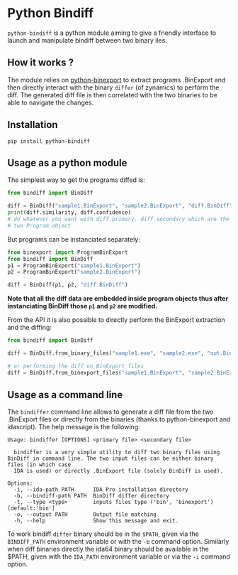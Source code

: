 # Python Bindiff

``python-bindiff`` is a python module aiming to give a friendly interface to launch
and manipulate bindiff between two binary iles.

How it works ?
--------------

The module relies on [python-binexport](https://github.com/quarkslab/python-binexport)
to extract programs .BinExport and then directly interact with the binary ``differ``
(of zynamics) to perform the diff. The generated diff file is then correlated
with the two binaries to be able to navigate the changes.

Installation
------------

    pip install python-bindiff


Usage as a python module
------------------------

The simplest way to get the programs diffed is:

```python
from bindiff import BinDiff

diff = BinDiff("sample1.BinExport", "sample2.BinExport", "diff.BinDiff")
print(diff.similarity, diff.confidence)
# do whatever you want with diff.primary, diff.secondary which are the
# two Program object
```

But programs can be instanciated separately:

```python
from binexport import ProgramBinExport
from bindiff import BinDiff
p1 = ProgramBinExport("sample1.BinExport")
p2 = ProgramBinExport("sample2.BinExport")

diff = BinDiff(p1, p2, "diff.BinDiff")
```

**Note that all the diff data are embedded inside program objects thus
after instanciating BinDiff those ``p1`` and ``p2`` are modified.**

From the API it is also possible to directly perform the BinExport
extraction and the diffing:

```python
from bindiff import BinDiff

diff = BinDiff.from_binary_files("sample1.exe", "sample2.exe", "out.BinDiff")

# or performing the diff on BinExport files
diff = BinDiff.from_binexport_files("sample1.BinExport", "sample2.BinExport", "out.BinDiff")
```

Usage as a command line
-----------------------

The ``bindiffer`` command line allows to generate a diff file from the two
.BinExport files or directly from the binaries (thanks to python-binexport and
idascript). The help message is the following:
    
    Usage: bindiffer [OPTIONS] <primary file> <secondary file>
    
      bindiffer is a very simple utility to diff two binary files using BinDiff in command line. The two input files can be either binary files (in which case
      IDA is used) or directly .BinExport file (solely BinDiff is used).
    
    Options:
      -i, --ida-path PATH      IDA Pro installation directory
      -b, --bindiff-path PATH  BinDiff differ directory
      -t, --type <type>        inputs files type ('bin', 'binexport') [default:'bin']
      -o, --output PATH        Output file matching
      -h, --help               Show this message and exit.

To work bindiff ``differ`` binary should be in the ``$PATH``, given via
the ``BINDIFF_PATH`` environment variable or with the ``-b`` command option.
Similarly when diff binaries directly the ida64 binary should be available
in the $PATH, given with the ``IDA_PATH`` environment variable or via the
``-i`` command option.
